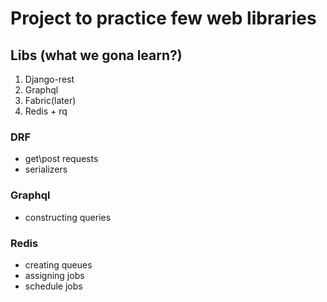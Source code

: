 # Project to practice few web libraries
## Libs (what we gona learn?)
1. Django-rest
2. Graphql
3. Fabric(later)
4. Redis + rq

### DRF
* get\post requests
* serializers

### Graphql
* constructing queries

### Redis
* creating queues
* assigning jobs
* schedule jobs